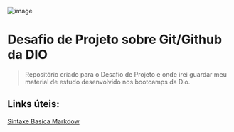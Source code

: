 ![image](https://user-images.githubusercontent.com/88352602/147830331-49a6aee9-6ec2-4485-a374-26ec4a398d77.png)

# Desafio de Projeto sobre Git/Github da DIO
> Repositório criado para o Desafio de Projeto e onde irei guardar meu material de estudo desenvolvido nos bootcamps da Dio.

## Links úteis:
[Sintaxe Basica Markdow](https://www.markdowguide.org/basic-syntax/)
